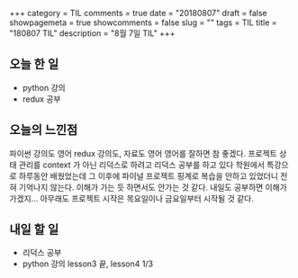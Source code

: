 +++
category = TIL
comments = true
date = "20180807"
draft = false
showpagemeta = true
showcomments = false
slug = ""
tags = TIL
title = "180807 TIL"
description = "8월 7일 TIL"
+++

## 오늘 한 일

- python 강의
- redux 공부

## 오늘의 느낀점

파이썬 강의도 영어 redux 강의도, 자료도 영어
영어를 잘하면 참 좋겠다.
프로젝트 상태 관리를 context 가 아닌 리덕스로 하려고 리덕스 공부를 하고 있다
학원에서 특강으로 하루동안 배웠었는데 그 이후에 파이널 프로젝트 핑계로 복습을 안하고 있었더니 전혀 기억나지 않는다.
이해가 가는 듯 하면서도 안가는 것 같다.
내일도 공부하면 이해가 가겠지...
아무래도 프로젝트 시작은 목요일이나 금요일부터 시작될 것 같다.

## 내일 할 일

- 리덕스 공부
- python 강의 lesson3 끝, lesson4 1/3
